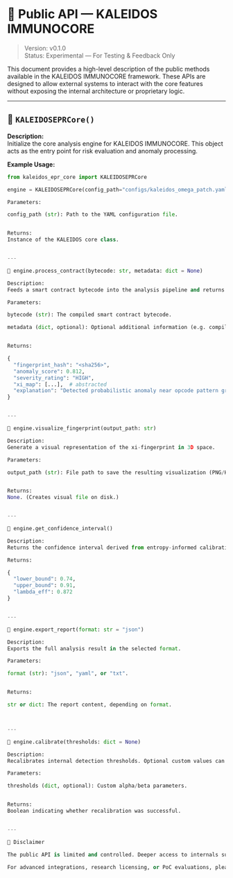 # 📖 Public API — KALEIDOS IMMUNOCORE

> Version: v0.1.0  
> Status: Experimental — For Testing & Feedback Only

This document provides a high-level description of the public methods available in the KALEIDOS IMMUNOCORE framework. These APIs are designed to allow external systems to interact with the core features without exposing the internal architecture or proprietary logic.

---

## 🔹 `KALEIDOSEPRCore()`

**Description:**  
Initialize the core analysis engine for KALEIDOS IMMUNOCORE. This object acts as the entry point for risk evaluation and anomaly processing.

**Example Usage:**
```python
from kaleidos_epr_core import KALEIDOSEPRCore

engine = KALEIDOSEPRCore(config_path="configs/kaleidos_omega_patch.yaml")

Parameters:

config_path (str): Path to the YAML configuration file.


Returns:
Instance of the KALEIDOS core class.


---

🔹 engine.process_contract(bytecode: str, metadata: dict = None)

Description:
Feeds a smart contract bytecode into the analysis pipeline and returns the resulting fingerprint and threat matrix.

Parameters:

bytecode (str): The compiled smart contract bytecode.

metadata (dict, optional): Optional additional information (e.g. compiler version, network info).


Returns:

{
  "fingerprint_hash": "<sha256>",
  "anomaly_score": 0.812,
  "severity_rating": "HIGH",
  "xi_map": [...],  # abstracted
  "explanation": "Detected probabilistic anomaly near opcode pattern group 0x4b*"
}


---

🔹 engine.visualize_fingerprint(output_path: str)

Description:
Generate a visual representation of the xi-fingerprint in 3D space.

Parameters:

output_path (str): File path to save the resulting visualization (PNG/HTML).


Returns:
None. (Creates visual file on disk.)


---

🔹 engine.get_confidence_interval()

Description:
Returns the confidence interval derived from entropy-informed calibration.

Returns:

{
  "lower_bound": 0.74,
  "upper_bound": 0.91,
  "lambda_eff": 0.872
}


---

🔹 engine.export_report(format: str = "json")

Description:
Exports the full analysis result in the selected format.

Parameters:

format (str): "json", "yaml", or "txt".


Returns:

str or dict: The report content, depending on format.



---

🔹 engine.calibrate(thresholds: dict = None)

Description:
Recalibrates internal detection thresholds. Optional custom values can be provided.

Parameters:

thresholds (dict, optional): Custom alpha/beta parameters.


Returns:
Boolean indicating whether recalibration was successful.


---

🛑 Disclaimer

The public API is limited and controlled. Deeper access to internals such as probabilistic embedding, fingerprint hashing mechanisms, or patch estimators is restricted under the IP scope of the KALEIDOS project.

For advanced integrations, research licensing, or PoC evaluations, please contact the maintainers.
